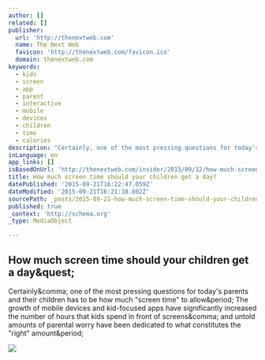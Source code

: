 ```yaml
---
author: []
related: []
publisher:
  url: 'http://thenextweb.com'
  name: The Next Web
  favicon: 'http://thenextweb.com/favicon.ico'
  domain: thenextweb.com
keywords:
  - kids
  - screen
  - app
  - parent
  - interactive
  - mobile
  - devices
  - children
  - time
  - calories
description: "Certainly, one of the most pressing questions for today's parents and their children has to be how much \"screen time\" to allow. The growth of mobile devices and kid-focused apps have significantly increased the number of hours that kids spend in front of screens, and untold amounts of parental worry have been dedicated to what constitutes the \"right\" amount."
inLanguage: en
app_links: []
isBasedOnUrl: 'http://thenextweb.com/insider/2015/09/12/how-much-screen-time-should-your-children-get-a-day/'
title: How much screen time should your children get a day?
datePublished: '2015-09-21T16:22:47.059Z'
dateModified: '2015-09-21T16:21:38.802Z'
sourcePath: _posts/2015-09-21-how-much-screen-time-should-your-children-get-a-day.md
published: true
_context: 'http://schema.org'
_type: MediaObject

---
```

<article style=""><h1>How much screen time should your children get a day&amp;quest;</h1><p>Certainly&amp;comma; one of the most pressing questions for today's parents and their children has to be how much "screen time" to allow&amp;period; The growth of mobile devices and kid-focused apps have significantly increased the number of hours that kids spend in front of screens&amp;comma; and untold amounts of parental worry have been dedicated to what constitutes the "right" amount&amp;period;</p><img src="http://cdn1.tnwcdn.com/wp-content/blogs.dir/1/files/2015/09/kidstech.jpg" /></article>